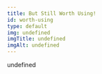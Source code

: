 ```yaml
--- 
title: But Still Worth Using!
id: worth-using
type: default
img: undefined
imgTitle: undefined
imgAlt: undefined
---
```


undefined

